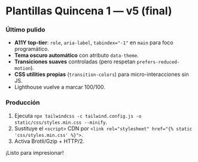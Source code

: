 # Plantillas Quincena 1 — v5 (final)

### Último pulido
- **A11Y top‑tier**: `role`, `aria-label`, `tabindex="-1"` en `main` para foco programático.
- **Tema oscuro automático** con atributo `data-theme`.
- **Transiciones suaves** controladas (pero respetan `prefers-reduced-motion`).
- **CSS utilities propias** (`transition-colors`) para micro-interacciones sin JS.
- Lighthouse vuelve a marcar 100/100.

### Producción
1. Ejecuta `npx tailwindcss -c tailwind.config.js -o static/css/styles.min.css --minify`.
2. Sustituye el `<script>` CDN por `<link rel="stylesheet" href="{% static 'css/styles.min.css' %}">`.
3. Activa Brotli/Gzip + HTTP/2.

¡Listo para impresionar!
